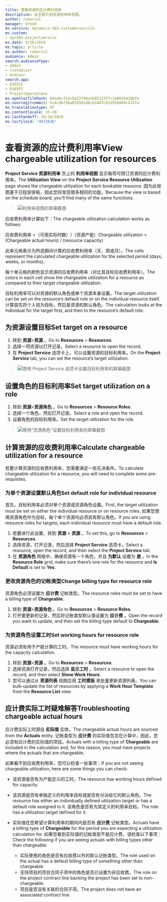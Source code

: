 ```yaml
---
title: 查看资源的应计费利用率
description: 此主题介绍资源利用率视图。
author: ruhercul
manager: kfend
ms.service: dynamics-365-customerservice
ms.custom:
- dyn365-projectservice
ms.date: 9/26/2019
ms.topic: article
ms.author: ruhercul
audience: Admin
search.audienceType:
- admin
- customizer
- enduser
search.app:
- D365CE
- D365PS
- ProjectOperations
ms.openlocfilehash: 6daa6cfa1c6a237d8a1685123f7c1a6926418bfe
ms.sourcegitcommit: 5c4c9bf3ba018562d6cb3443c01d550489c415fa
ms.translationtype: HT
ms.contentlocale: zh-CN
ms.lasthandoff: 10/16/2020
ms.locfileid: "4072626"
---
```

# <a name="view-chargeable-utilization-for-resources"></a><span data-ttu-id="742b5-103">查看资源的应计费利用率</span><span class="sxs-lookup"><span data-stu-id="742b5-103">View chargeable utilization for resources</span></span>
 
<span data-ttu-id="742b5-104">**Project Service 资源利用率** 页上的 **利用率视图** 显示每项可预订资源的应计费利用率。</span><span class="sxs-lookup"><span data-stu-id="742b5-104">The **Utilization View** on the **Project Service Resource Utilization** page shows the chargeable utilization for each bookable resource.</span></span> <span data-ttu-id="742b5-105">因为此视图基于日程安排板，因此您将发现很多相同的功能。</span><span class="sxs-lookup"><span data-stu-id="742b5-105">Because the view is based on the schedule board, you’ll find many of the same functions.</span></span>

> ![利用率视图的屏幕截图](media/FAQ-utilization-1.png)
 

<span data-ttu-id="742b5-107">应收费利用率计算如下：</span><span class="sxs-lookup"><span data-stu-id="742b5-107">The chargeable utilization calculation works as follows:</span></span>

   <span data-ttu-id="742b5-108">应收费利用率 =（可用实际时数）/（资源产能）</span><span class="sxs-lookup"><span data-stu-id="742b5-108">Chargeable utilization = (Chargeable actual hours) / (resource capacity)</span></span>

<span data-ttu-id="742b5-109">此单元格表示为所选期间计算的应收费利用率（天、周或月）。</span><span class="sxs-lookup"><span data-stu-id="742b5-109">The cells represent the calculated chargeable utilization for the selected period (days, weeks, or months).</span></span>

<span data-ttu-id="742b5-110">每个单元格的颜色显示资源的应收费利用率（对比其目标应收费利用率）。</span><span class="sxs-lookup"><span data-stu-id="742b5-110">The colors in each cell show the chargeable utilization for a resource as compared to their target chargeable utilization.</span></span> 

<span data-ttu-id="742b5-111">目标利用率可以对资源的默认角色或单个资源本身设置。</span><span class="sxs-lookup"><span data-stu-id="742b5-111">The target utilization can be set on the resource’s default role or on the individual resource itself.</span></span> <span data-ttu-id="742b5-112">计算首先将个人视为目标，然后是资源的默认角色。</span><span class="sxs-lookup"><span data-stu-id="742b5-112">The calculation looks at the individual for the target first, and then to the resource’s default role.</span></span>

## <a name="set-target-on-a-resource"></a><span data-ttu-id="742b5-113">为资源设置目标</span><span class="sxs-lookup"><span data-stu-id="742b5-113">Set target on a resource</span></span>

1. <span data-ttu-id="742b5-114">转到 **资源**\>**资源** 。</span><span class="sxs-lookup"><span data-stu-id="742b5-114">Go to **Resources** \> **Resources**.</span></span> 
2. <span data-ttu-id="742b5-115">选择一项资源以打开记录。</span><span class="sxs-lookup"><span data-stu-id="742b5-115">Select a resource to open the record.</span></span> 
3. <span data-ttu-id="742b5-116">在 **Project Service** 选项卡上，可以设置资源的目标利用率。</span><span class="sxs-lookup"><span data-stu-id="742b5-116">On the **Project Service** tab, you can set the resource’s target utilization.</span></span>

> ![使用 Project Service 选项卡设置目标利用率的屏幕截图](media/FAQ-utilization-2.png)
 
## <a name="set-target-utilization-on-a-role"></a><span data-ttu-id="742b5-118">设置角色的目标利用率</span><span class="sxs-lookup"><span data-stu-id="742b5-118">Set target utilization on a role</span></span>

1. <span data-ttu-id="742b5-119">转到 **资源**\>**资源角色** 。</span><span class="sxs-lookup"><span data-stu-id="742b5-119">Go to **Resources** \> **Resource Roles**.</span></span> 
2. <span data-ttu-id="742b5-120">选择一个角色，然后打开记录。</span><span class="sxs-lookup"><span data-stu-id="742b5-120">Select a role and open the record.</span></span> 
3. <span data-ttu-id="742b5-121">设置角色的目标利用率。</span><span class="sxs-lookup"><span data-stu-id="742b5-121">Set the target utilization for the role.</span></span>

> ![使用“资源角色”设置目标利用率的屏幕截图](media/FAQ-utilization-3.png)
 
## <a name="calculate-chargeable-utilization-for-a-resource"></a><span data-ttu-id="742b5-123">计算资源的应收费利用率</span><span class="sxs-lookup"><span data-stu-id="742b5-123">Calculate chargeable utilization for a resource</span></span>

<span data-ttu-id="742b5-124">若要计算资源的应收费利用率，您需要满足一些先决条件。</span><span class="sxs-lookup"><span data-stu-id="742b5-124">To calculate chargeable utilization for a resource, you will need to complete some pre-requisites.</span></span> 

### <a name="set-default-role-for-individual-resource"></a><span data-ttu-id="742b5-125">为单个资源设置默认角色</span><span class="sxs-lookup"><span data-stu-id="742b5-125">Set default role for individual resource</span></span>

<span data-ttu-id="742b5-126">首先，目标利用率必须对单个资源或资源角色设置。</span><span class="sxs-lookup"><span data-stu-id="742b5-126">First, the target utilization must be set on either the individual resource or on resource roles.</span></span> <span data-ttu-id="742b5-127">如果您使用资源角色作为目标，每个单个资源均必须具有默认角色。</span><span class="sxs-lookup"><span data-stu-id="742b5-127">If you are using resource roles for targets, each individual resource must have a default role.</span></span> 

1. <span data-ttu-id="742b5-128">若要进行此设置，转到 **资源** \> **资源** 。</span><span class="sxs-lookup"><span data-stu-id="742b5-128">To set this, go to **Resources** \> **Resources**.</span></span> 
2. <span data-ttu-id="742b5-129">选择资源，打开记录，然后选择 **Project Service** 选项卡。</span><span class="sxs-lookup"><span data-stu-id="742b5-129">Select a resource, open the record, and then select the **Project Service** tab.</span></span> 
3. <span data-ttu-id="742b5-130">在 **资源角色** 网格中，确保资源有一个角色，并且 **为默认** 设置为 **是** 。</span><span class="sxs-lookup"><span data-stu-id="742b5-130">In the **Resource Role** grid, make sure there’s one role for the resource and **Is Default** is set to **Yes**.</span></span>
 
### <a name="change-billing-type-for-resource-role"></a><span data-ttu-id="742b5-131">更改资源角色的记帐类型</span><span class="sxs-lookup"><span data-stu-id="742b5-131">Change billing type for resource role</span></span>

<span data-ttu-id="742b5-132">资源角色必须设置为 **应计费** 记帐类型。</span><span class="sxs-lookup"><span data-stu-id="742b5-132">The resource roles must be set to have a billing type of **Chargeable**.</span></span> 

1. <span data-ttu-id="742b5-133">转到 **资源**\>**资源角色** 。</span><span class="sxs-lookup"><span data-stu-id="742b5-133">Go to **Resources** \> **Resource Roles**.</span></span> 
2. <span data-ttu-id="742b5-134">打开要更新的记录，然后将记帐类型默认值设置为 **应计费** 。</span><span class="sxs-lookup"><span data-stu-id="742b5-134">Open the record you want to update, and then set the billing type default to **Chargeable**.</span></span>

### <a name="set-working-hours-for-resource-role"></a><span data-ttu-id="742b5-135">为资源角色设置工时</span><span class="sxs-lookup"><span data-stu-id="742b5-135">Set working hours for resource role</span></span>
 
<span data-ttu-id="742b5-136">资源必须有用于产能计算的工时。</span><span class="sxs-lookup"><span data-stu-id="742b5-136">The resource must have working hours for the capacity calculation.</span></span> 

1. <span data-ttu-id="742b5-137">转到 **资源**\>**资源** 。</span><span class="sxs-lookup"><span data-stu-id="742b5-137">Go to **Resources** \> **Resources**.</span></span> 
2. <span data-ttu-id="742b5-138">选择资源打开记录，然后选择 **显示工时** 。</span><span class="sxs-lookup"><span data-stu-id="742b5-138">Select a resource to open the record, and then select **Show Work Hours**.</span></span> 
3. <span data-ttu-id="742b5-139">您可以通过从 **资源列表** 视图应用 **工时模板** 来批量更新资源列表。</span><span class="sxs-lookup"><span data-stu-id="742b5-139">You can bulk-update the list of resources by applying a **Work Hour Template** from the **Resource List** view.</span></span>

## <a name="troubleshooting-chargeable-actual-hours"></a><span data-ttu-id="742b5-140">应计费实际工时疑难解答</span><span class="sxs-lookup"><span data-stu-id="742b5-140">Troubleshooting chargeable actual hours</span></span>

<span data-ttu-id="742b5-141">应计费实际工时源自 **实际值** 实体。</span><span class="sxs-lookup"><span data-stu-id="742b5-141">The chargeable actual hours are sourced from the **Actuals** entity.</span></span> <span data-ttu-id="742b5-142">记帐类型为 **应计费** 的实际值包含在计算中，因此，您必须有应计费的实际值的项目。</span><span class="sxs-lookup"><span data-stu-id="742b5-142">Actuals with a billing type of **Chargeable** are included in the calculation and, for this reason, you must have projects where the actuals that are chargeable.</span></span>

<span data-ttu-id="742b5-143">如果看不到应收费利用率，您可以检查一些事项：</span><span class="sxs-lookup"><span data-stu-id="742b5-143">If you are not seeing chargeable utilization, here are some things you can check:</span></span>

- <span data-ttu-id="742b5-144">该资源是否有为产能定义的工时。</span><span class="sxs-lookup"><span data-stu-id="742b5-144">The resource has working hours defined for capacity.</span></span>
- <span data-ttu-id="742b5-145">该资源是否有单独定义的利用率目标或是否有分派给它的默认角色。</span><span class="sxs-lookup"><span data-stu-id="742b5-145">The resource has either an individually defined utilization target or has a default role assigned to it.</span></span> <span data-ttu-id="742b5-146">该角色是否有为其定义的利用率目标。</span><span class="sxs-lookup"><span data-stu-id="742b5-146">The role has a utilization target defined for it.</span></span>
- <span data-ttu-id="742b5-147">实际值在您希望计算利用率的期间内是否有 **应计费** 记帐类型。</span><span class="sxs-lookup"><span data-stu-id="742b5-147">Actuals have a billing type of **Chargeable** for the period you are expecting a utilization calculation for.</span></span> <span data-ttu-id="742b5-148">如果您看到实际值的记帐类型不是应计费，请检查以下事项：</span><span class="sxs-lookup"><span data-stu-id="742b5-148">Check the following if you are seeing actuals with billing types other than chargeable:</span></span>

  - <span data-ttu-id="742b5-149">实际使用的角色是否有应收费以外的默认记帐类型。</span><span class="sxs-lookup"><span data-stu-id="742b5-149">The role used on the actual has a default billing type of something other than chargeable.</span></span>
  - <span data-ttu-id="742b5-150">支持项目的项目合同子项中的角色是否已设置为非应收费。</span><span class="sxs-lookup"><span data-stu-id="742b5-150">The role on the project contract line backing the project has been set to non-chargeable.</span></span>
  - <span data-ttu-id="742b5-151">项目是否没有关联的合同子项。</span><span class="sxs-lookup"><span data-stu-id="742b5-151">The project does not have an associated contract line.</span></span>

